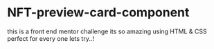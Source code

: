 # NFT-preview-card-component
this is a front end mentor challenge its so amazing  using HTML &amp; CSS perfect for every one lets try..!
